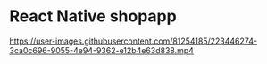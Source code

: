 # React Native shopapp
 


https://user-images.githubusercontent.com/81254185/223446274-3ca0c696-9055-4e94-9362-e12b4e63d838.mp4

